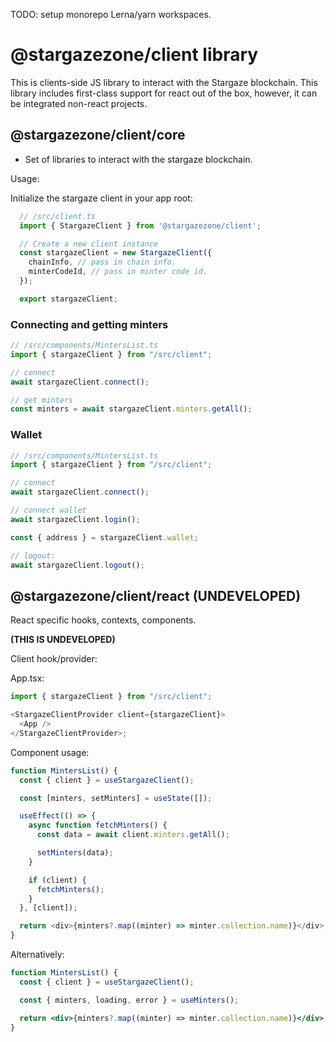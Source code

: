 TODO: setup monorepo Lerna/yarn workspaces.

# @stargazezone/client library

This is clients-side JS library to interact with the Stargaze blockchain. This library includes first-class support for react out of the box, however, it can be integrated non-react projects.

## @stargazezone/client/core

- Set of libraries to interact with the stargaze blockchain.

Usage:

Initialize the stargaze client in your app root:

```js
  // /src/client.ts
  import { StargazeClient } from '@stargazezone/client';

  // Create a new client instance
  const stargazeClient = new StargazeClient({
    chainInfo, // pass in chain info.
    minterCodeId, // pass in minter code id.
  });

  export stargazeClient;

```

### Connecting and getting minters

```js
// /src/components/MintersList.ts
import { stargazeClient } from "/src/client";

// connect
await stargazeClient.connect();

// get minters
const minters = await stargazeClient.minters.getAll();
```

### Wallet

```js
// /src/components/MintersList.ts
import { stargazeClient } from "/src/client";

// connect
await stargazeClient.connect();

// connect wallet
await stargazeClient.login();

const { address } = stargazeClient.wallet;

// logout:
await stargazeClient.logout();
```

## @stargazezone/client/react (UNDEVELOPED)

React specific hooks, contexts, components.

**(THIS IS UNDEVELOPED)**

Client hook/provider:

App.tsx:

```js
import { stargazeClient } from "/src/client";

<StargazeClientProvider client={stargazeClient}>
  <App />
</StargazeClientProvider>;
```

Component usage:

```js
function MintersList() {
  const { client } = useStargazeClient();

  const [minters, setMinters] = useState([]);

  useEffect(() => {
    async function fetchMinters() {
      const data = await client.minters.getAll();

      setMinters(data);
    }

    if (client) {
      fetchMinters();
    }
  }, [client]);

  return <div>{minters?.map((minter) => minter.collection.name)}</div>;
}
```

Alternatively:

```jsx
function MintersList() {
  const { client } = useStargazeClient();

  const { minters, loading, error } = useMinters();

  return <div>{minters?.map((minter) => minter.collection.name)}</div>;
}
```
